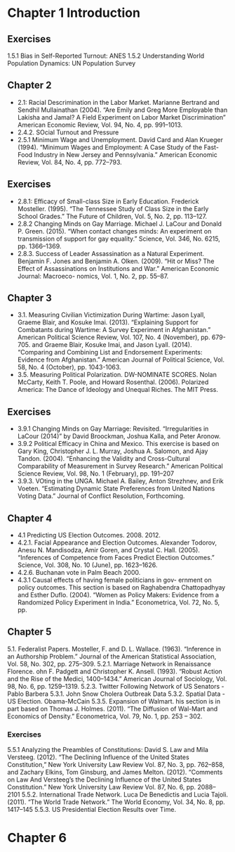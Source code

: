 # Chapter 1 Introduction


## Exercises

1.5.1 Bias in Self-Reported Turnout: ANES
1.5.2 Understanding World Population Dynamics: UN Population Survey

## Chapter 2

- 2.1: Racial Descrimination in the Labor Market. Marianne Bertrand and Sendhil Mullainathan (2004). “Are Emily and Greg More Employable than Lakisha and Jamal? A Field Experiment on Labor Market Discrimination” American Economic Review, Vol. 94, No. 4, pp. 991–1013.
- 2.4.2. SOcial Turnout and Pressure
- 2.5.1 Minimum Wage and Unemployment. David Card and Alan Krueger (1994). “Minimum Wages and Employment: A Case Study of the Fast-Food Industry in New Jersey and Pennsylvania.” American Economic Review, Vol. 84, No. 4, pp. 772–793.

## Exercises

- 2.8.1: Efficacy of Small-class Size in Early Education. Frederick Mosteller. (1995). “The Tennessee Study of Class Size in the Early School Grades.” The Future of Children, Vol. 5, No. 2, pp. 113–127.
- 2.8.2 Changing Minds on Gay Marriage.  Michael J. LaCour and Donald P. Green. (2015). “When contact changes minds: An experiment on transmission of support for gay equality.” Science, Vol. 346, No. 6215, pp. 1366–1369.
- 2.8.3. Success of Leader Assassination as a Natural Experiment. Benjamin F. Jones and Benjamin A. Olken. (2009). “Hit or Miss? The Effect of Assassinations on Institutions and War.” American Economic Journal: Macroeco- nomics, Vol. 1, No. 2, pp. 55–87.


## Chapter 3

- 3.1. Measuring Civilian Victimization During Wartime: Jason Lyall, Graeme Blair, and Kosuke Imai. (2013). “Explaining Support for Combatants during Wartime: A Survey Experiment in Afghanistan.” American Political Science Review, Vol. 107, No. 4 (November), pp. 679-705. and Graeme Blair, Kosuke Imai, and Jason Lyall. (2014). “Comparing and Combining List and Endorsement Experiments: Evidence from Afghanistan.” American Journal of Political Science, Vol. 58, No. 4 (October), pp. 1043-1063.
- 3.5. Measuring Political Polarization. DW-NOMINATE SCORES. Nolan McCarty, Keith T. Poole, and Howard Rosenthal. (2006). Polarized America: The Dance of Ideology and Unequal Riches. The MIT Press.

## Exercises

- 3.9.1 Changing Minds on Gay Marriage: Revisited. “Irregularities in LaCour (2014)” by David Broockman, Joshua Kalla, and Peter Aronow.
- 3.9.2 Political Efficacy in China and Mexico. This exercise is based on Gary King, Christopher J. L. Murray, Joshua A. Salomon, and Ajay Tandon. (2004). “Enhancing the Validity and Cross-Cultural Comparability of Measurement in Survey Research.” American Political Science Review, Vol. 98, No. 1 (February), pp. 191–207
- 3.9.3. VOting in the UNGA. Michael A. Bailey, Anton Strezhnev, and Erik Voeten. “Estimating Dynamic State Preferences from United Nations Voting Data.” Journal of Conflict Resolution, Forthcoming.

## Chapter 4

- 4.1 Predicting US Election Outcomes. 2008. 2012.
- 4.2.1. Facial Appearance and Election Outcomes. Alexander Todorov, Anesu N. Mandisodza, Amir Goren, and Crystal C. Hall. (2005). “Inferences of Competence from Faces Predict Election Outcomes.” Science, Vol. 308, No. 10 (June), pp. 1623–1626.
- 4.2.6. Buchanan vote in Palm Beach 2000.
- 4.3.1 Causal effects of having female politicians in gov- ernment on policy outcomes. This section is based on Raghabendra Chattopadhyay and Esther Duflo. (2004). “Women as Policy Makers: Evidence from a Randomized Policy Experiment in India.” Econometrica, Vol. 72, No. 5, pp.


## Chapter 5

5.1. Federalist Papers. Mosteller, F. and D. L. Wallace. (1963). “Inference in an Authorship Problem.” Journal of the American Statistical Association, Vol. 58, No. 302, pp. 275–309.
5.2.1. Marriage Network in Renaissance Florence. ohn F. Padgett and Christopher K. Ansell. (1993). “Robust Action and the Rise of the Medici, 1400–1434.” American Journal of Sociology, Vol. 98, No. 6, pp. 1259–1319.
5.2.3. Twitter Following Network of US Senators - Pablo Barbera
5.3.1. John Snow Cholera Outbreak Data
5.3.2. Spatial Data - US Election. Obama-McCain
5.3.5. Expansion of Walmart. his section is in part based on Thomas J. Holmes. (2011). “The Diffusion of Wal-Mart and Economics of Density.” Econometrica, Vol. 79, No. 1, pp. 253 – 302.

### Exercises

5.5.1 Analyzing the Preambles of Constitutions: David S. Law and Mila Versteeg. (2012). “The Declining Influence of the United States Constitution,” New York University Law Review Vol. 87, No. 3, pp. 762–858, and Zachary Elkins, Tom Ginsburg, and James Melton. (2012). “Comments on Law And Versteeg’s the Declining Influence of the United States Constitution.” New York University Law Review Vol. 87, No. 6, pp. 2088–2101
5.5.2. International Trade Network. Luca De Benedictis and Lucia Tajoli. (2011). “The World Trade Network.” The World Economy, Vol. 34, No. 8, pp. 1417–145
5.5.3. US Presidential Election Results over Time.

# Chapter 6
